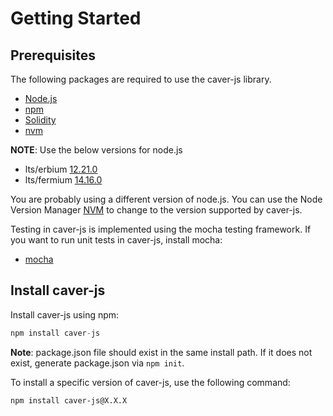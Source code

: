 # Getting Started

## Prerequisites

The following packages are required to use the caver-js library.

* [Node.js](https://nodejs.org/en/download)
* [npm](https://www.npmjs.com/get-npm)
* [Solidity](https://solidity.readthedocs.io/en/develop/installing-solidity.html)
* [nvm](https://github.com/nvm-sh/nvm)

**NOTE**: Use the below versions for node.js

* lts/erbium [12.21.0](https://nodejs.org/dist/latest-v12.x/)
* lts/fermium [14.16.0](https://nodejs.org/dist/latest-v14.x/)

You are probably using a different version of node.js. You can use the Node Version Manager [NVM](https://github.com/nvm-sh/nvm) to change to the version supported by caver-js.

Testing in caver-js is implemented using the mocha testing framework. If you want to run unit tests in caver-js, install mocha:

* [mocha](https://mochajs.org/#installation)

## Install caver-js

Install caver-js using npm:

```javascript
npm install caver-js
```

**Note**: package.json file should exist in the same install path. If it does not exist, generate package.json via `npm init`.

To install a specific version of caver-js, use the following command:

```
npm install caver-js@X.X.X
```
